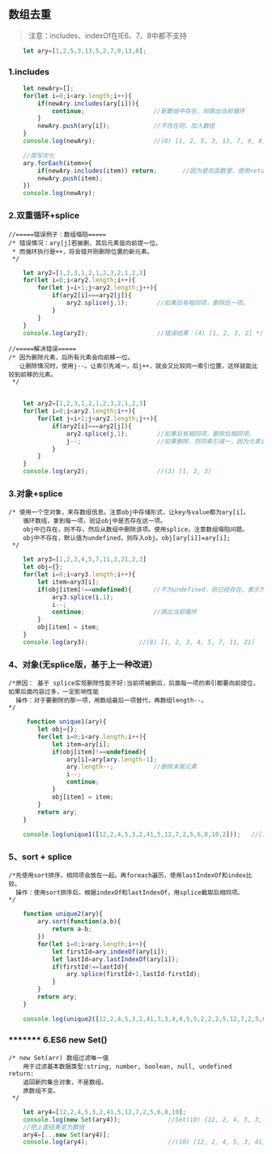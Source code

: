 ## 数组去重
> 注意：includes、indexOf在IE6、7、8中都不支持
```javascript
    let ary=[1,2,5,3,13,5,2,7,9,13,8];
```

### 1.includes
```javascript
    let newAry=[];
    for(let i=0;i<ary.length;i++){
        if(newAry.includes(ary[i])){
            continue;                   //新数组中存在，则跳出当前循环
        }
        newAry.push(ary[i]);            //不存在则，加入数组
    }
    console.log(newAry);                //(8) [1, 2, 5, 3, 13, 7, 9, 8]

    //简写优化
    ary.forEach(item=>{
        if(newAry.includes(item)) return;       //因为是在函数里，使用return
        newAry.push(item);
    })
    console.log(newAry);
```

### 2.双重循环+splice
>
    //=====错误例子：数组塌陷=====
    /* 错误情况：ary[j]若被删，其后元素皆向前提一位。
     * 而循环执行是++，将会错开刚删除位置的新元素。
     */
```javascript   
    let ary2=[1,2,3,1,2,1,2,3,2,1,2,3]
    for(let i=0;i<ary2.length;i++){
        for(let j=i+1;j<ary2.length;j++){
            if(ary2[i]===ary2[j]){
                ary2.splice(j,1);        //如果后有相同项，删除后一项。
            }
        }
    }
    console.log(ary2);                   //错误结果：(4) [1, 2, 3, 2] */
```
> 
    //=====解决错误=====
    /* 因为删除元素，后所有元素会向前移一位。
       让删除情况时，使用j--。让索引先减一，后j++，就会又比较同一索引位置，这样就能比较到前移的元素。
     */

```javascript
    
    let ary2=[1,2,3,1,2,1,2,3,2,1,2,3]
    for(let i=0;i<ary2.length;i++){
        for(let j=i+1;j<ary2.length;j++){
            if(ary2[i]===ary2[j]){
                ary2.splice(j,1);        //如果后有相同项，删除后相同项。
                j--;                     //如果删除，则将索引减一，因为元素会向前移动一位
            }
        }
    }
    console.log(ary2);                   //(3) [1, 2, 3]
```

### 3.对象+splice
>
    /* 使用一个空对象，来存数组信息。注意obj中存储形式，让key与value都为ary[i]。
        循环数组，拿到每一项，验证obj中是否存在这一项。
        obj中已存在，则不存，然后从数组中删除该项。使用splice，注意数组塌陷问题。
        obj中不存在，默认值为undefined，则存入obj。obj[ary[i]]=ary[i];
     */
```javascript
    let ary3=[1,2,3,4,5,7,11,3,21,2,3]
    let obj={};
    for(let i=0;i<ary3.length;i++){
        let item=ary3[i];
        if(obj[item]!==undefined){      //不为undefined，则已经存在，表示为重复元素。
            ary3.splice(i,1);
            i--;
            continue;                   //跳出当前循环
        }
        obj[item] = item;
    }
    console.log(ary3);              //(8) [1, 2, 3, 4, 5, 7, 11, 21]
```
   
### 4、对象(无splice版，基于上一种改进）
>
    /*原因： 基于 splice实现删除性能不好:当前项被删后，后面每一项的索引都要向前提位，
    如果后面内容过多，一定影响性能 
      操作：对于要删除的那一项，用数组最后一项替代，再数组length--。
    */

```javascript
     function unique1(ary){
        let obj={};
        for(let i=0;i<ary.length;i++){
            let item=ary[i];
            if(obj[item]!==undefined){      
                ary[i]=ary[ary.length-1];
                ary.length--;           //删除末尾元素
                i--;
                continue;                  
            }
            obj[item] = item;
        }
        return ary;
    }
    
    console.log(unique1([12,2,4,5,3,2,41,5,12,7,2,5,6,8,10,2]));   //[12, 2, 4, 5, 3, 41, 7, 6, 8, 10]
```
### 5、sort + splice
>
    /*先使用sort排序，相同项会放在一起。再foreach遍历，使用lastIndexOf和index比较。
      操作：使用sort排序后，根据indexOf和lastIndexOf，用splice截取后相同项。
    */
```javascript
    function unique2(ary){
        ary.sort(function(a,b){
            return a-b;
        })
        for(let i=0;i<ary.length;i++){
            let firstId=ary.indexOf(ary[i]);
            let lastId=ary.lastIndexOf(ary[i]);
            if(firstId!==lastId){
                ary.splice(firstId+1,lastId-firstId);
            }
        }
        return ary;
    }

    console.log(unique2([12,2,4,5,3,2,41,3,3,4,4,5,5,2,2,2,5,12,7,2,5,6,8,10]));   //[2, 3, 4, 5, 6, 7, 8, 10, 12, 41]
```
### ******* 6.ES6 new Set()
> 
    /* new Set(arr) 数组过滤唯一值
        用于过滤基本数据类型:string, number, boolean, null, undefined
    return:
        返回新的集合对象，不是数组。
        原数组不变。
     */

```javascript
    let ary4=[12,2,4,5,3,2,41,5,12,7,2,5,6,8,10];
    console.log(new Set(ary4));             //Set(10) {12, 2, 4, 5, 3, …}
    //把上面结果变为数组
    ary4=[...new Set(ary4)];
    console.log(ary4);                      //(10) [12, 2, 4, 5, 3, 41, 7, 6, 8, 10]
```